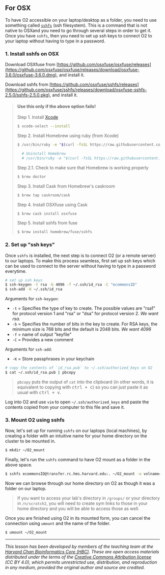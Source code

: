 ## For OSX

To have O2 accessible on your laptop/desktop as a folder, you need to use something called [`sshfs`](https://en.wikipedia.org/wiki/SSHFS) (ssh filesystem). This is a command that is not native to OSXand you need to go through several steps in order to get it. Once you have `sshfs`, then you need to set up ssh keys to connect O2 to your laptop without having to type in a password. 

### 1. Install sshfs on OSX

Download OSXfuse from [https://github.com/osxfuse/osxfuse/releases](https://github.com/osxfuse/osxfuse/releases/download/osxfuse-3.6.0/osxfuse-3.6.0.dmg), and install it.

Download sshfs from [https://github.com/osxfuse/sshfs/releases](https://github.com/osxfuse/sshfs/releases/download/osxfuse-sshfs-2.5.0/sshfs-2.5.0.pkg), and install it.

> #### Use this only if the above option fails!
> 
> Step 1. Install [Xcode](https://developer.apple.com/xcode/)
> ```bash
> $ xcode-select --install
> ```
> 
> Step 2. Install Homebrew using ruby (from Xcode)
> ```bash
> $ /usr/bin/ruby -e "$(curl -fsSL https://raw.githubusercontent.com/Homebrew/install/master/install)"
> 
> 	# Uninstall Homebrew
> 	# /usr/bin/ruby -e "$(curl -fsSL https://raw.githubusercontent.com/Homebrew/install/master/uninstall)"
> ```
> 
> Step 2.1. Check to make sure that Homebrew is working properly
> ```bash
> $ brew doctor
> ```
> 
> Step 3. Install Cask from Homebrew's caskroom
> ```bash
> $ brew tap caskroom/cask
> ```
> 
> Step 4. Install OSXfuse using Cask
> ```bash
> $ brew cask install osxfuse
> ```
> 
> Step 5. Install sshfs from fuse
> ```bash
> $ brew install homebrew/fuse/sshfs
> ```

### 2. Set up "ssh keys"

Once `sshfs` is installed, the next step is to connect O2 (or a remote server) to our laptops. To make this process seamless,  first set up ssh keys which can be used to connect to the server without having to type in a password everytime.

```bash
# set up ssh keys
$ ssh-keygen -t rsa -b 4096 -f ~/.ssh/id_rsa -C "ecommonsID"
$ ssh-add -K ~/.ssh/id_rsa
```

Arguments for `ssh-keygen`:
* `-t` = Specifies the type of key to create. The possible values are "rsa1" for protocol version 1 and "rsa" or "dsa" for protocol version 2. *We want rsa.*
* `-b` = Specifies the number of bits in the key to create. For RSA keys, the minimum size is 768 bits and the default is 2048 bits. *We want 4096*
* `-f` = name of output "keyfile"
* `-C` = Provides a new comment

Arguments for `ssh-add`:
* `-K` = Store passphrases in your keychain

```bash
# copy the contents of `id_rsa.pub` to ~/.ssh/authorized_keys on O2
$ cat ~/.ssh/id_rsa.pub | pbcopy
```

> `pbcopy` puts the output of `cat` into the clipboard (in other words, it is equivalent to copying with <kbd>ctrl + c</kbd>) so you can just paste it as usual with <kbd>ctrl + v</kbd>.


Log into O2 and use `vim` to open `~/.ssh/authorized_keys` and paste the contents copied from your computer to this file and save it. 


### 3. Mount O2 using sshfs

Now, let's set up for running `sshfs` on our laptops (local machines), by creating a folder with an intuitive name for your home directory on the cluster to be mounted in.

```bash
$ mkdir ~/O2_mount
```

Finally, let's run the `sshfs` command to have O2 mount as a folder in the above space.
```bash
$ sshfs ecommonsID@transfer.rc.hms.harvard.edu:. ~/O2_mount -o volname="O2" -o follow_symlinks
```

Now we can browse through our home directory on O2 as though it was a folder on our laptop. 

> If you want to access your lab's directory in `/groups/` or your directory in `/n/scratch2`, you will need to create sym links to those in your home directory and you will be able to access those as well.

Once you are finished using O2 in its mounted form, you can cancel the connection using `umount` and the name of the folder.

```bash
$ umount ~/O2_mount 
```

***
*This lesson has been developed by members of the teaching team at the [Harvard Chan Bioinformatics Core (HBC)](http://bioinformatics.sph.harvard.edu/). These are open access materials distributed under the terms of the [Creative Commons Attribution license](https://creativecommons.org/licenses/by/4.0/) (CC BY 4.0), which permits unrestricted use, distribution, and reproduction in any medium, provided the original author and source are credited.*
